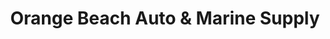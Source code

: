 ---
title: "Orange Beach Auto & Marine Supply"
url: /orange-beach/orange-beach-auto-and-marine-supply/
shop: car parts
---